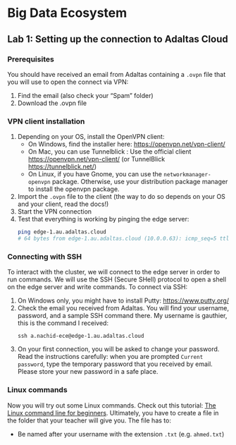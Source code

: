 # Big Data Ecosystem

## Lab 1: Setting up the connection to Adaltas Cloud

### Prerequisites

You should have received an email from Adaltas containing a `.ovpn` file that you will use to open the connect via VPN:

1. Find the email (also check your “Spam” folder)
2. Download the .ovpn file

### VPN client installation

1. Depending on your OS, install the OpenVPN client:
   - On Windows, find the installer here: https://openvpn.net/vpn-client/
   - On Mac, you can use Tunnelblick : Use the official client https://openvpn.net/vpn-client/ (or TunnelBlick https://tunnelblick.net/)
   - On Linux, if you have Gnome, you can use the `networkmanager-openvpn` package. Otherwise, use your distribution package manager to install the openvpn package.
2. Import the `.ovpn` file to the client (the way to do so depends on your OS and your client, read the docs!)
3. Start the VPN connection
4. Test that everything is working by pinging the edge server:
   ```bash
   ping edge-1.au.adaltas.cloud
   # 64 bytes from edge-1.au.adaltas.cloud (10.0.0.63): icmp_seq=5 ttl=63 time=56.2 ms
   ```

### Connecting with SSH

To interact with the cluster, we will connect to the edge server in order to run commands. We will use the SSH (Secure SHell) protocol to open a shell on the edge server and write commands.
To connect via SSH:

1. On Windows only, you might have to install Putty: https://www.putty.org/
2. Check the email you received from Adaltas. You will find your username, password, and a sample SSH command there. My username is gauthier, this is the command I received:
   ```
   ssh a.nachid-ece@edge-1.au.adaltas.cloud
   ```
3. On your first connection, you will be asked to change your password. Read the instructions carefully: when you are prompted `Current password`, type the temporary password that you received by email. Please store your new password in a safe place.

### Linux commands

Now you will try out some Linux commands. Check out this tutorial: [The Linux command line for beginners](https://ubuntu.com/tutorials/command-line-for-beginners#1-overview).
Ultimately, you have to create a file in the folder that your teacher will give you. The file has to:

- Be named after your username with the extension `.txt` (e.g. `ahmed.txt`)
